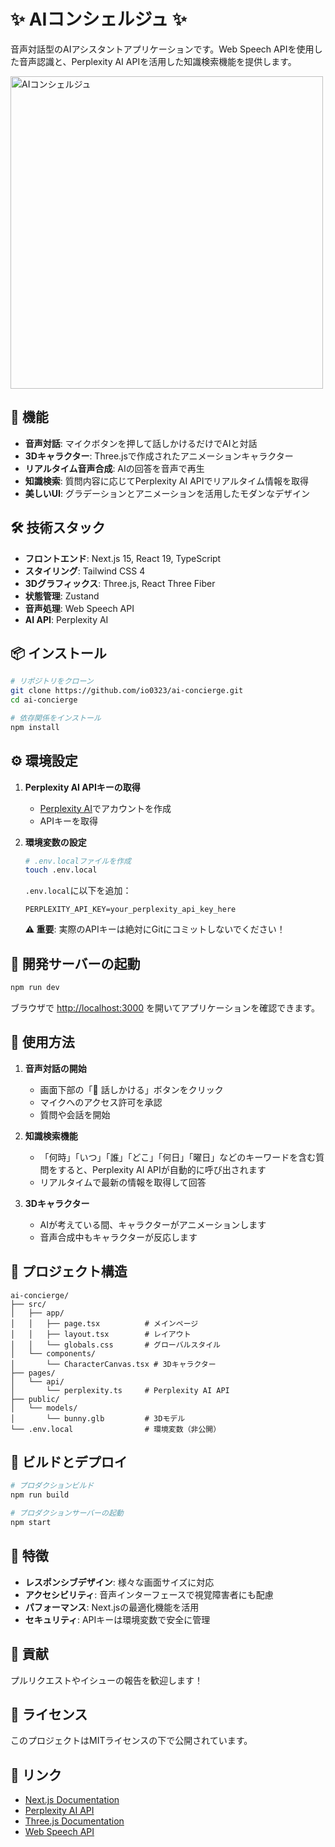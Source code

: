 # ✨ AIコンシェルジュ ✨

音声対話型のAIアシスタントアプリケーションです。Web Speech APIを使用した音声認識と、Perplexity AI APIを活用した知識検索機能を提供します。

<img width="500" alt="AIコンシェルジュ" src="https://github.com/user-attachments/assets/e616a445-784d-480b-8b13-42873597e494" />

## 🚀 機能

- **音声対話**: マイクボタンを押して話しかけるだけでAIと対話
- **3Dキャラクター**: Three.jsで作成されたアニメーションキャラクター
- **リアルタイム音声合成**: AIの回答を音声で再生
- **知識検索**: 質問内容に応じてPerplexity AI APIでリアルタイム情報を取得
- **美しいUI**: グラデーションとアニメーションを活用したモダンなデザイン

## 🛠️ 技術スタック

- **フロントエンド**: Next.js 15, React 19, TypeScript
- **スタイリング**: Tailwind CSS 4
- **3Dグラフィックス**: Three.js, React Three Fiber
- **状態管理**: Zustand
- **音声処理**: Web Speech API
- **AI API**: Perplexity AI

## 📦 インストール

```bash
# リポジトリをクローン
git clone https://github.com/io0323/ai-concierge.git
cd ai-concierge

# 依存関係をインストール
npm install
```

## ⚙️ 環境設定

1. **Perplexity AI APIキーの取得**
   - [Perplexity AI](https://www.perplexity.ai/)でアカウントを作成
   - APIキーを取得

2. **環境変数の設定**
   ```bash
   # .env.localファイルを作成
   touch .env.local
   ```

   `.env.local`に以下を追加：
   ```
   PERPLEXITY_API_KEY=your_perplexity_api_key_here
   ```

   **⚠️ 重要**: 実際のAPIキーは絶対にGitにコミットしないでください！

## 🚀 開発サーバーの起動

```bash
npm run dev
```

ブラウザで [http://localhost:3000](http://localhost:3000) を開いてアプリケーションを確認できます。

## 🎯 使用方法

1. **音声対話の開始**
   - 画面下部の「💬 話しかける」ボタンをクリック
   - マイクへのアクセス許可を承認
   - 質問や会話を開始

2. **知識検索機能**
   - 「何時」「いつ」「誰」「どこ」「何日」「曜日」などのキーワードを含む質問をすると、Perplexity AI APIが自動的に呼び出されます
   - リアルタイムで最新の情報を取得して回答

3. **3Dキャラクター**
   - AIが考えている間、キャラクターがアニメーションします
   - 音声合成中もキャラクターが反応します

## 📁 プロジェクト構造

```
ai-concierge/
├── src/
│   ├── app/
│   │   ├── page.tsx          # メインページ
│   │   ├── layout.tsx        # レイアウト
│   │   └── globals.css       # グローバルスタイル
│   └── components/
│       └── CharacterCanvas.tsx # 3Dキャラクター
├── pages/
│   └── api/
│       └── perplexity.ts     # Perplexity AI API
├── public/
│   └── models/
│       └── bunny.glb         # 3Dモデル
└── .env.local                # 環境変数（非公開）
```

## 🔧 ビルドとデプロイ

```bash
# プロダクションビルド
npm run build

# プロダクションサーバーの起動
npm start
```

## 🌟 特徴

- **レスポンシブデザイン**: 様々な画面サイズに対応
- **アクセシビリティ**: 音声インターフェースで視覚障害者にも配慮
- **パフォーマンス**: Next.jsの最適化機能を活用
- **セキュリティ**: APIキーは環境変数で安全に管理

## 🤝 貢献

プルリクエストやイシューの報告を歓迎します！

## 📄 ライセンス

このプロジェクトはMITライセンスの下で公開されています。

## 🔗 リンク

- [Next.js Documentation](https://nextjs.org/docs)
- [Perplexity AI API](https://docs.perplexity.ai/)
- [Three.js Documentation](https://threejs.org/docs/)
- [Web Speech API](https://developer.mozilla.org/en-US/docs/Web/API/Web_Speech_API)

